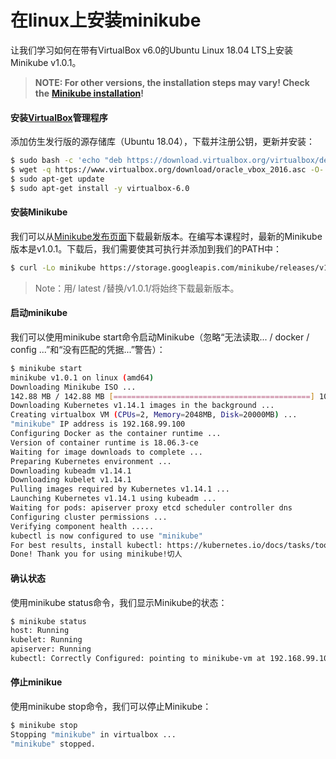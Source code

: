 # 在linux上安装minikube

让我们学习如何在带有VirtualBox v6.0的Ubuntu Linux 18.04 LTS上安装Minikube v1.0.1。

> **NOTE: For other versions, the installation steps may vary! Check the** [**Minikube installation**](https://kubernetes.io/docs/tasks/tools/install-minikube/)**!**

#### 安装[VirtualBox](https://www.virtualbox.org/wiki/Linux_Downloads)管理程序

添加仿生发行版的源存储库（Ubuntu 18.04），下载并注册公钥，更新并安装：

```bash
$ sudo bash -c 'echo "deb https://download.virtualbox.org/virtualbox/debian bionic contrib" >> /etc/apt/sources.list'
$ wget -q https://www.virtualbox.org/download/oracle_vbox_2016.asc -O- | sudo apt-key add -
$ sudo apt-get update
$ sudo apt-get install -y virtualbox-6.0
```

####  安装Minikube

我们可以从[Minikube发布页面](https://github.com/kubernetes/minikube/releases)下载最新版本。在编写本课程时，最新的Minikube版本是v1.0.1。下载后，我们需要使其可执行并添加到我们的PATH中：

```bash
$ curl -Lo minikube https://storage.googleapis.com/minikube/releases/v1.0.1/minikube-linux-amd64 && chmod +x minikube && sudo mv minikube /usr/local/bin/
```

> Note：用/ latest /替换/v1.0.1/将始终下载最新版本。

#### 启动minikube

我们可以使用minikube start命令启动Minikube（忽略“无法读取... / docker / config ...”和“没有匹配的凭据...”警告）：

```bash
$ minikube start
minikube v1.0.1 on linux (amd64)
Downloading Minikube ISO ...
142.88 MB / 142.88 MB [============================================] 100.00% 0s
Downloading Kubernetes v1.14.1 images in the background ...
Creating virtualbox VM (CPUs=2, Memory=2048MB, Disk=20000MB) ...
"minikube" IP address is 192.168.99.100
Configuring Docker as the container runtime ...
Version of container runtime is 18.06.3-ce
Waiting for image downloads to complete ...
Preparing Kubernetes environment ...
Downloading kubeadm v1.14.1
Downloading kubelet v1.14.1
Pulling images required by Kubernetes v1.14.1 ...
Launching Kubernetes v1.14.1 using kubeadm ... 
Waiting for pods: apiserver proxy etcd scheduler controller dns
Configuring cluster permissions ...
Verifying component health .....
kubectl is now configured to use "minikube"
For best results, install kubectl: https://kubernetes.io/docs/tasks/tools/install-kubectl/
Done! Thank you for using minikube!切人
```

#### 确认状态

使用minikube status命令，我们显示Minikube的状态：

```bash
$ minikube status
host: Running
kubelet: Running
apiserver: Running
kubectl: Correctly Configured: pointing to minikube-vm at 192.168.99.100
```

#### 停止minikue

使用minikube stop命令，我们可以停止Minikube：

```bash
$ minikube stop
Stopping "minikube" in virtualbox ...
"minikube" stopped.
```

